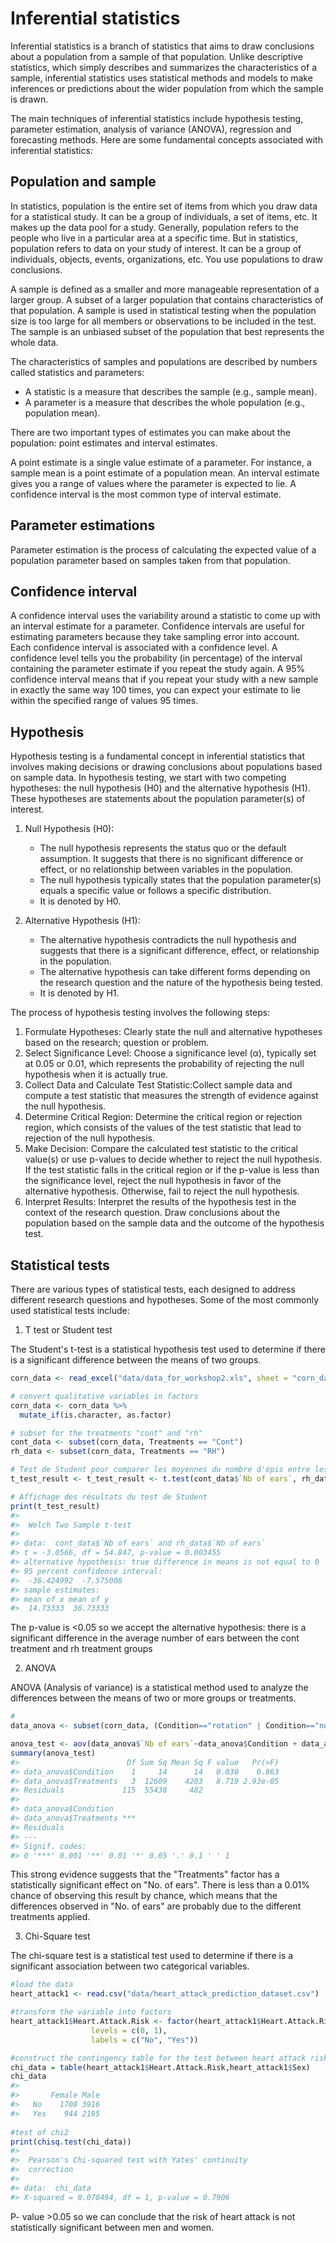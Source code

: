 


# Inferential statistics

Inferential statistics is a branch of statistics that aims to draw conclusions about a population from a sample of that population. Unlike descriptive statistics, which simply describes and summarizes the characteristics of a sample, inferential statistics uses statistical methods and models to make inferences or predictions about the wider population from which the sample is drawn.

The main techniques of inferential statistics include hypothesis testing, parameter estimation, analysis of variance (ANOVA), regression and forecasting methods. Here are some fundamental concepts associated with inferential statistics:

## Population and sample

In statistics, population is the entire set of items from which you draw data for a statistical study. It can be a group of individuals, a set of items, etc. It makes up the data pool for a study. Generally, population refers to the people who live in a particular area at a specific time. But in statistics, population refers to data on your study of interest. It can be a group of individuals, objects, events, organizations, etc. You use populations to draw conclusions.

A sample is defined as a smaller and more manageable representation of a larger group. A subset of a larger population that contains characteristics of that population. A sample is used in statistical testing when the population size is too large for all members or observations to be included in the test.\
The sample is an unbiased subset of the population that best represents the whole data.

The characteristics of samples and populations are described by numbers called statistics and parameters:

- A statistic is a measure that describes the sample (e.g., sample mean).
- A parameter is a measure that describes the whole population (e.g., population mean).

There are two important types of estimates you can make about the population: point estimates and interval estimates.

A point estimate is a single value estimate of a parameter. For instance, a sample mean is a point estimate of a population mean.
An interval estimate gives you a range of values where the parameter is expected to lie. A confidence interval is the most common type of interval estimate.

## Parameter estimations
Parameter estimation is the process of calculating the expected value of a population parameter based on samples taken from that population. 

## Confidence interval

A confidence interval uses the variability around a statistic to come up with an interval estimate for a parameter. Confidence intervals are useful for estimating parameters because they take sampling error into account.\
Each confidence interval is associated with a confidence level. A confidence level tells you the probability (in percentage) of the interval containing the parameter estimate if you repeat the study again.
A 95% confidence interval means that if you repeat your study with a new sample in exactly the same way 100 times, you can expect your estimate to lie within the specified range of values 95 times.

## Hypothesis

Hypothesis testing is a fundamental concept in inferential statistics that involves making decisions or drawing conclusions about populations based on sample data. In hypothesis testing, we start with two competing hypotheses: the null hypothesis (H0) and the alternative hypothesis (H1). These hypotheses are statements about the population parameter(s) of interest.

1. Null Hypothesis (H0):
    * The null hypothesis represents the status quo or the default assumption. It suggests that there is no significant difference or effect, or no relationship between variables in the population.
    * The null hypothesis typically states that the population parameter(s) equals a specific value or follows a specific distribution.
    * It is denoted by H0.

2. Alternative Hypothesis (H1):
    * The alternative hypothesis contradicts the null hypothesis and suggests that there is a significant difference, effect, or relationship in the population.
    * The alternative hypothesis can take different forms depending on the research question and the nature of the hypothesis being tested.
    * It is denoted by H1.
    
The process of hypothesis testing involves the following steps:

1) Formulate Hypotheses: Clearly state the null and alternative hypotheses based on the research; question or problem.
2) Select Significance Level: Choose a significance level (α), typically set at 0.05 or 0.01, which represents the probability of rejecting the null hypothesis when it is actually true.
3) Collect Data and Calculate Test Statistic:Collect sample data and compute a test statistic that measures the strength of evidence against the null hypothesis.
4) Determine Critical Region: Determine the critical region or rejection region, which consists of the values of the test statistic that lead to rejection of the null hypothesis.
5) Make Decision: Compare the calculated test statistic to the critical value(s) or use p-values to decide whether to reject the null hypothesis. If the test statistic falls in the critical region or if the p-value is less than the significance level, reject the null hypothesis in favor of the alternative hypothesis. Otherwise, fail to reject the null hypothesis.
6) Interpret Results: Interpret the results of the hypothesis test in the context of the research question. Draw conclusions about the population based on the sample data and the outcome of the hypothesis test.

## Statistical tests

There are various types of statistical tests, each designed to address different research questions and hypotheses. Some of the most commonly used statistical tests include:

1. T test or Student test

The Student's t-test is a statistical hypothesis test used to determine if there is a significant difference between the means of two groups. 

```r
corn_data <- read_excel("data/data_for_workshop2.xls", sheet = "corn_data")

# convert qualitative variables in factors
corn_data <- corn_data %>%
  mutate_if(is.character, as.factor)

# subset for the treatments "cont" and "rh"
cont_data <- subset(corn_data, Treatments == "Cont")
rh_data <- subset(corn_data, Treatments == "RH")

# Test de Student pour comparer les moyennes du nombre d'épis entre les traitements "Cont" et "RH"
t_test_result <- t_test_result <- t.test(cont_data$`Nb of ears`, rh_data$`Nb of ears`, alternative = "two.sided", mu = 0, conf.level = 0.95)

# Affichage des résultats du test de Student
print(t_test_result)
#> 
#> 	Welch Two Sample t-test
#> 
#> data:  cont_data$`Nb of ears` and rh_data$`Nb of ears`
#> t = -3.0566, df = 54.847, p-value = 0.003455
#> alternative hypothesis: true difference in means is not equal to 0
#> 95 percent confidence interval:
#>  -36.424992  -7.575008
#> sample estimates:
#> mean of x mean of y 
#>  14.73333  36.73333
```
The p-value is <0.05 so we accept the alternative hypothesis: there is a significant difference in the average number of ears between the cont treatment and rh treatment groups

2. ANOVA

ANOVA (Analysis of variance) is a statistical method used to analyze the differences between the means of two or more groups or treatments.

```r
#
data_anova <- subset(corn_data, (Condition=="rotation" | Condition=="non-rotation"))

anova_test <- aov(data_anova$`Nb of ears`~data_anova$Condition + data_anova$Treatments)
summary(anova_test)
#>                        Df Sum Sq Mean Sq F value   Pr(>F)
#> data_anova$Condition    1     14      14   0.030    0.863
#> data_anova$Treatments   3  12609    4203   8.719 2.93e-05
#> Residuals             115  55438     482                 
#>                          
#> data_anova$Condition     
#> data_anova$Treatments ***
#> Residuals                
#> ---
#> Signif. codes:  
#> 0 '***' 0.001 '**' 0.01 '*' 0.05 '.' 0.1 ' ' 1
```

This strong evidence suggests that the "Treatments" factor has a statistically significant effect on "No. of ears". There is less than a 0.01% chance of observing this result by chance, which means that the differences observed in "No. of ears" are probably due to the different treatments applied.

3. Chi-Square test

The chi-square test is a statistical test used to determine if there is a significant association between two categorical variables.

```r
#load the data
heart_attack1 <- read.csv("data/heart_attack_prediction_dataset.csv")

#transform the variable into factors
heart_attack1$Heart.Attack.Risk <- factor(heart_attack1$Heart.Attack.Risk, 
                  levels = c(0, 1),
                  labels = c("No", "Yes"))

#construct the contingency table for the test between heart attack risk ans sex
chi_data = table(heart_attack1$Heart.Attack.Risk,heart_attack1$Sex) 
chi_data
#>      
#>       Female Male
#>   No    1708 3916
#>   Yes    944 2195
                 
#test of chi2
print(chisq.test(chi_data))
#> 
#> 	Pearson's Chi-squared test with Yates' continuity
#> 	correction
#> 
#> data:  chi_data
#> X-squared = 0.070494, df = 1, p-value = 0.7906
```
P-
value >0.05 so we can conclude that the risk of heart attack is not statistically significant between men and women. 

